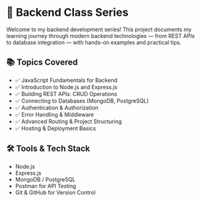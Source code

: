 # 🚀 Backend Class Series

Welcome to my backend development series! This project documents my learning journey through modern backend technologies — from REST APIs to database integration — with hands-on examples and practical tips.

## 📚 Topics Covered

- ✅ JavaScript Fundamentals for Backend
- ✅ Introduction to Node.js and Express.js
- ✅ Building REST APIs: CRUD Operations
- ✅ Connecting to Databases (MongoDB, PostgreSQL)
- ✅ Authentication & Authorization
- ✅ Error Handling & Middleware
- ✅ Advanced Routing & Project Structuring
- ✅ Hosting & Deployment Basics

## 🛠 Tools & Tech Stack

- Node.js
- Express.js
- MongoDB / PostgreSQL
- Postman for API Testing
- Git & GitHub for Version Control
